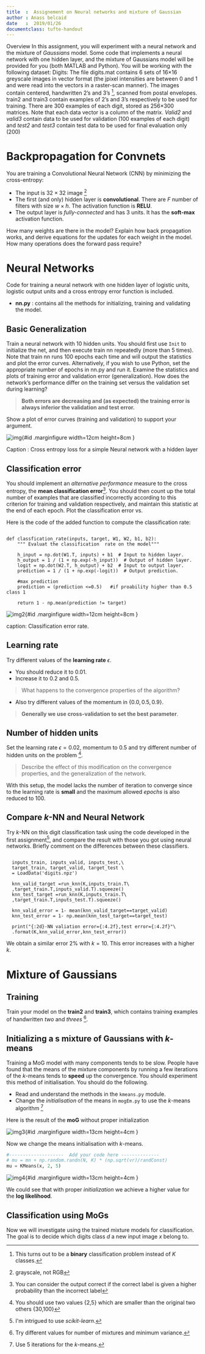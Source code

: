 ```yaml
---
title  :  Assignement on Neural networks and mixture of Gaussian
author : Anass belcaid
date   :  2019/01/26  
documentclass: tufte-handout
---
```


Overview
In this assignment, you will experiment with a neural network and the mixture of *Gaussians*
model. Some code that implements a neural network with one hidden layer, and the mixture
of Gaussians model will be provided for you (both MATLAB and Python).
You will be working with the following dataset:
Digits: The file digits.mat contains 6 sets of 16×16 greyscale images in vector format (the
jpixel intensities are between 0 and 1 and were read into the vectors in a raster-scan manner).
The images contain centered, handwritten 2’s and 3’s [^1], scanned from postal envelopes. train2
and train3 contain examples of 2’s and 3’s respectively to be used for training. There are 300
examples of each digit, stored as 256×300 matrices. Note that each data vector is a column
of the matrix. *Valid2* and *valid3* contain data to be used for validation (100 examples of
each digit) and *test2* and *test3* contain test data to be used for final evaluation only (200)


# Backpropagation for Convnets


You are training a Convolutional Neural Network (CNN) by minimizing the cross-entropy:

* The input is $32 \times 32$ image [^2]
* The first (and only) hidden layer is **convolutional**. There are $F$ number of filters with size $w\times h$. The activation function is **RELU**.
* The output layer is _fully-connected_ and has 3 units. It has the **soft-max** activation function.


How many weights are there in the model? Explain how back propagation works, and derive
equations for the updates for each weight in the model. How many operations does the forward pass require?

<!-- TODO: Answer the question -->


# Neural Networks

Code for training a neural network with one hidden layer of logistic units, logistic output units and a cross entropy error function is included. 

* **nn.py** : contains all the methods for initializing, training and validating the model.


## Basic Generalization

Train a neural network with 10 hidden units. You should first use `Init` to initialize the
net, and then execute train nn repeatedly (more than 5 times). Note that train nn runs
100 epochs each time and will output the statistics and plot the error curves. Alternatively, if
you wish to use Python, set the appropriate number of epochs in nn.py and run it. Examine
the statistics and plots of training error and validation error (generalization). How does the
network’s performance differ on the training set versus the validation set during learning?

> **Both errors are decreasing and (as expected) the training error is always inferior the validation and test error.**


Show a plot of error curves (training and validation) to support your argument.

![img](data/cross_entropy_Q2_1.png){#id .marginfigure width=12cm height=8cm }

Caption : Cross entropy loss for a simple Neural network with a hidden layer



## Classification error 

You should implement an *alternative performance* measure to the cross entropy, the **mean
classification error**[^3]. You should then count up the total number of examples
that are classified incorrectly according to this criterion for training and validation respectively, and maintain this statistic at the end of each epoch. Plot the classification error vs.


Here is the code of the added  function to compute the classification rate:

~~~{#function_classification .python }

def classfication_rate(inputs, target, W1, W2, b1, b2):
    """ Evaluat the classification  rate on the model"""

    h_input = np.dot(W1.T, inputs) + b1  # Input to hidden layer.
    h_output = 1 / (1 + np.exp(-h_input))  # Output of hidden layer.
    logit = np.dot(W2.T, h_output) + b2  # Input to output layer.
    prediction = 1 / (1 + np.exp(-logit))  # Output prediction.

    #max prediction
    prediction = (prediction <=0.5)   #if proability higher than 0.5 class 1

    return 1 - np.mean(prediction != target)
~~~

![img2](data/classification_rate_Q2_2.png){#id .marginfigure width=12cm height=8cm }

caption: Classification error rate.


## Learning rate

Try different values of the **learning rate** $\epsilon$.

* You should reduce it to $0.01$.
* Increase it to $0.2$ and $0.5$.

> What happens to the convergence properties of the algorithm?


* Also try different values of the momentum in $\{0.0,0.5,0.9\}$.

> **Generally we use cross-validation to set the best parameter**.

## Number of hidden units

Set the learning rate $\epsilon=0.02$, momentum to $0.5$ and try different number of hidden units on the problem [^4].

> Describe the effect of this modification on the convergence properties, and the generalization of the network.


With this setup, the model lacks the number of iteration to converge since to the learning rate is **small** and the maximum allowed _epochs_ is also reduced to $100$.


## Compare $k$-NN and Neural Network

Try $k$-NN on this digit classification task using the code developed in the first assignment[^5], and compare the result with those you got using neural networks. Briefly comment on the differences between these classifiers.



~~~{#knn .python}

  inputs_train, inputs_valid, inputs_test,\
  target_train, target_valid, target_test \
  = LoadData('digits.npz')

  knn_valid_target =run_knn(K,inputs_train.T\
  ,target_train.T,inputs_valid.T).squeeze()
  knn_test_target =run_knn(K,inputs_train.T\
  ,target_train.T,inputs_test.T).squeeze()

  knn_valid_error = 1- mean(knn_valid_target==target_valid)
  knn_test_error = 1- np.mean(knn_test_target==target_test)

  print("{:2d}-NN valiation error={:4.2f},test error={:4.2f}"\
  .format(K,knn_valid_error,knn_test_error))

~~~

We obtain a similar error $2\%$ with $k=10$. This error increases with a higher $k$.


# Mixture of Gaussians


## Training


Train your model on the **train2** and **train3**, which contains training examples of handwritten *two* and *threes* [^6].


## Initializing a s mixture of Gaussians with $k$-means

Training a MoG model with many  components tends to be slow. People have found that the means of the mixture components by running a few iterations  of the $k$-means tends to **speed** up the convergence. You should experiment this method of initialisation. You should do the following.

* Read and understand the methods in the `kmeans.py` module.
* Change the *initialisation* of the means in `mogEm.py` to use the $k$-means algorithm [^7]

Here is the result of the **moG** without proper initialization


![img3](data/mog_without_initialization.png){#id .marginfigure width=13cm height=4cm }


Now we change the means initialisation with $k$-means.

```python
#--------------------  Add your code here --------------
# mu = mn + np.random.randn(N, K) * (np.sqrt(vr)/randConst)
mu = KMeans(x, 2, 5)
```


![img4](data/mog_with_initialization.png){#id .marginfigure width=13cm height=4cm }


We could see that with proper *initialization* we achieve a higher value for the **log likelihood**.


## Classification using MoGs

Now we will investigate using the trained mixture models for classification. The goal is to decide which digits class $d$ a new input image $x$ belong to.

[^1]: This turns out to be a **binary** classification problem instead of $K$ classes.

[^2]: grayscale, not RGB
[^3]: You can consider the output correct if the correct label is given a higher probability than the incorrect label

[^4]: You should use two values {2,5} which are smaller than the original two others {30,100}

[^5]: I'm intrigued to use *scikit-learn*.

[^6]: Try different values for number of mixtures and minimum variance.


[^7]: Use $5$ iterations for the $k$-means.

